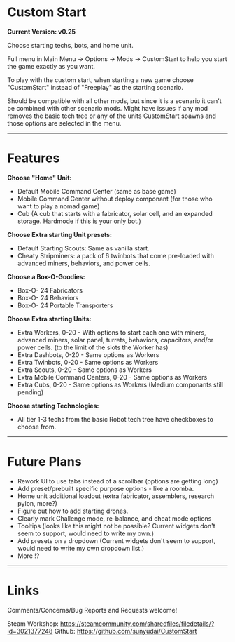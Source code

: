 # Custom Start
**Current Version: v0.25**

Choose starting techs, bots, and home unit.

Full menu in Main Menu -> Options -> Mods -> CustomStart to help you start the game exactly as you want.

To play with the custom start, when starting a new game choose "CustomStart" instead of "Freeplay" as the starting scenario.

Should be compatible with all other mods, but since it is a scenario it can't be combined with other scenario mods. Might have issues if any mod removes the basic tech tree or any of the units CustomStart spawns and those options are selected in the menu.

----
# Features

**Choose "Home" Unit:**

- Default Mobile Command Center (same as base game)
- Mobile Command Center without deploy componant (for those who want to play a nomad game)
- Cub (A cub that starts with a fabricator, solar cell, and an expanded storage. Hardmode if this is your only bot.)

**Choose Extra starting Unit presets:**

- Default Starting Scouts: Same as vanilla start.
- Cheaty Stripminers: a pack of 6 twinbots that come pre-loaded with advanced miners, behaviors, and power cells.

**Choose a Box-O-Goodies:**

- Box-O- 24 Fabricators
- Box-O- 24 Behaviors
- Box-O- 24 Portable Transporters

**Choose Extra starting Units:**

- Extra Workers, 0-20 - With options to start each one with miners, advanced miners, solar panel, turrets, behaviors, capacitors, and/or power cells. (to the limit of the slots the Worker has)
- Extra Dashbots, 0-20 - Same options as Workers
- Extra Twinbots, 0-20 - Same options as Workers
- Extra Scouts, 0-20 - Same options as Workers
- Extra Mobile Command Centers, 0-20 - Same options as Workers
- Extra Cubs, 0-20 - Same options as Workers (Medium componants still pending)

**Choose starting Technologies:**

- All tier 1-3 techs from the basic Robot tech tree have checkboxes to choose from.

----
# Future Plans

- Rework UI to use tabs instead of a scrollbar (options are getting long)
- Add preset/prebuilt specific purpose options - like a roomba.
- Home unit additional loadout (extra fabricator, assemblers, research pylon, more?)
- Figure out how to add starting drones.
- Clearly mark Challenge mode, re-balance, and cheat mode options
- Tooltips (looks like this might not be possible? Current widgets don't seem to support, would need to write my own.)
- Add presets on a dropdown (Current widgets don't seem to support, would need to write my own dropdown list.)
- More !?

---- 
# Links

Comments/Concerns/Bug Reports and Requests welcome!

Steam Workshop: https://steamcommunity.com/sharedfiles/filedetails/?id=3021377248
Github: https://github.com/sunyudai/CustomStart